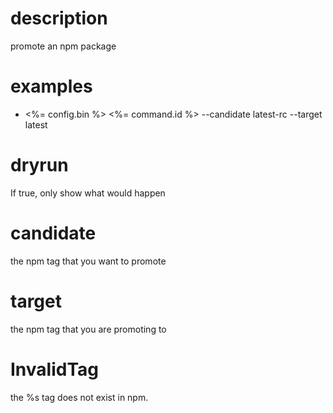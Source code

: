# description

promote an npm package

# examples

- <%= config.bin %> <%= command.id %> --candidate latest-rc --target latest

# dryrun

If true, only show what would happen

# candidate

the npm tag that you want to promote

# target

the npm tag that you are promoting to

# InvalidTag

the %s tag does not exist in npm.
